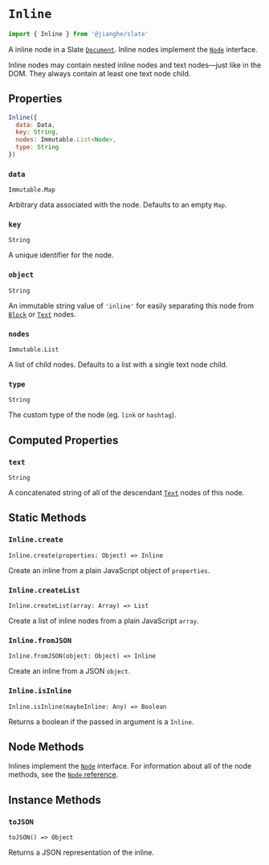 # `Inline`

```js
import { Inline } from '@jianghe/slate'
```

A inline node in a Slate [`Document`](./document.md). Inline nodes implement the [`Node`](./node.md) interface.

Inline nodes may contain nested inline nodes and text nodes—just like in the DOM. They always contain at least one text node child.

## Properties

```js
Inline({
  data: Data,
  key: String,
  nodes: Immutable.List<Node>,
  type: String
})
```

### `data`

`Immutable.Map`

Arbitrary data associated with the node. Defaults to an empty `Map`.

### `key`

`String`

A unique identifier for the node.

### `object`

`String`

An immutable string value of `'inline'` for easily separating this node from [`Block`](./block.md) or [`Text`](./text.md) nodes.

### `nodes`

`Immutable.List`

A list of child nodes. Defaults to a list with a single text node child.

### `type`

`String`

The custom type of the node (eg. `link` or `hashtag`).

## Computed Properties

### `text`

`String`

A concatenated string of all of the descendant [`Text`](./text.md) nodes of this node.

## Static Methods

### `Inline.create`

`Inline.create(properties: Object) => Inline`

Create an inline from a plain JavaScript object of `properties`.

### `Inline.createList`

`Inline.createList(array: Array) => List`

Create a list of inline nodes from a plain JavaScript `array`.

### `Inline.fromJSON`

`Inline.fromJSON(object: Object) => Inline`

Create an inline from a JSON `object`.

### `Inline.isInline`

`Inline.isInline(maybeInline: Any) => Boolean`

Returns a boolean if the passed in argument is a `Inline`.

## Node Methods

Inlines implement the [`Node`](./node.md) interface. For information about all of the node methods, see the [`Node` reference](./node.md).

## Instance Methods

### `toJSON`

`toJSON() => Object`

Returns a JSON representation of the inline.
